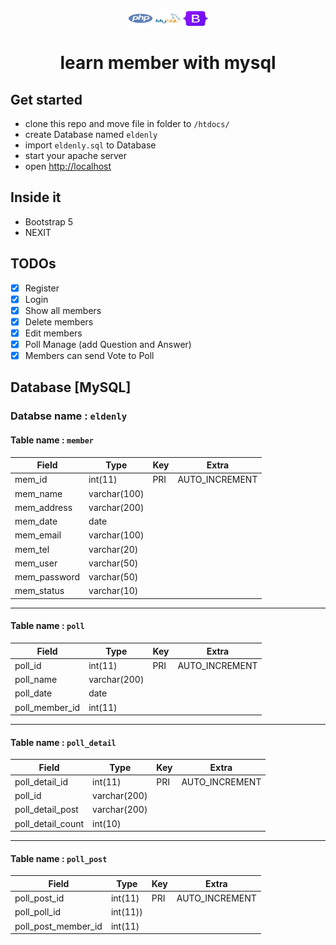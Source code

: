 <p align="center">
    <img align="center" alt="php" width="40" height="30" src="https://github.com/Arikato111/Arikato111/raw/main/icons/php-plain.svg">
    <img align="center" alt="MySQL" width="40" height="30" src="https://github.com/Arikato111/Arikato111/raw/main/icons/mysql-original-wordmark.svg">
    <img align="center" alt="Bootstrap" width="40" height="30" src="https://raw.githubusercontent.com/Arikato111/Arikato111/main/icons/bootstrap-original.svg">
</p>

# <p align="center">learn member with mysql</p>

## Get started

- clone this repo and move file in folder to `/htdocs/`
- create Database named `eldenly`
- import `eldenly.sql` to Database
- start your apache server
- open [http://localhost](http://localhost)

## Inside it

- Bootstrap 5
- NEXIT
## TODOs

- [x] Register
- [x] Login
- [x] Show all members
- [x] Delete members
- [x] Edit members
- [x] Poll Manage (add Question and Answer)
- [x] Members can send Vote to Poll

## Database [MySQL]

### Databse name : `eldenly`

#### Table name : `member`

| Field | Type | Key | Extra |
| ----- | ---- | --- | ---- |
| mem_id | int(11) | PRI | AUTO_INCREMENT | 
| mem_name | varchar(100) |
| mem_address | varchar(200) |
| mem_date | date |
| mem_email | varchar(100) |
| mem_tel | varchar(20) |
| mem_user | varchar(50) |
| mem_password | varchar(50) |
| mem_status | varchar(10) |

---

#### Table name : `poll`

| Field | Type | Key | Extra |
| ----- | ---- | --- | ---- |
| poll_id | int(11) | PRI | AUTO_INCREMENT | 
| poll_name | varchar(200) |
| poll_date | date |
| poll_member_id | int(11) |

---

#### Table name : `poll_detail`

| Field | Type | Key | Extra |
| ----- | ---- | --- | ---- |
| poll_detail_id | int(11) | PRI | AUTO_INCREMENT | 
| poll_id | varchar(200) |
| poll_detail_post | varchar(200) |
| poll_detail_count | int(10) |

---

#### Table name : `poll_post`

| Field | Type | Key | Extra |
| ----- | ---- | --- | ---- |
| poll_post_id | int(11) | PRI | AUTO_INCREMENT | 
| poll_poll_id | int(11)) |
| poll_post_member_id | int(11) |



